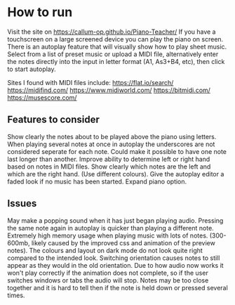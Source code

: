 # How to run
Visit the site on https://callum-op.github.io/Piano-Teacher/ 
If you have a touchscreen on a large screened device you can play the piano on screen.
There is an autoplay feature that will visually show how to play sheet music.
Select from a list of preset music or upload a MIDI file, alternatively enter the notes directly into the input in letter format (A1, As3+B4, etc), then click to start autoplay.

Sites I found with MIDI files include: 
https://flat.io/search/
https://midifind.com/
https://www.midiworld.com/
https://bitmidi.com/
https://musescore.com/

## Features to consider
Show clearly the notes about to be played above the piano using letters.
When playing several notes at once in autoplay the underscores are not considered seperate for each note. Could make it possible to have one note last longer than another.
Improve ability to determine left or right hand based on notes in MIDI files.
Show clearly which notes are the left and which are the right hand. (Use different colours).
Give the autoplay editor a faded look if no music has been started.
Expand piano option.

## Issues
May make a popping sound when it has just began playing audio.
Pressing the same note again in autoplay is quicker than playing a different note.
Extremely high memory usage when playing music with lots of notes. (300-600mb, likely caused by the improved css and animation of the preview notes).
The colours and layout on dark mode do not look quite right compared to the intended look.
Switching orientation causes notes to still appear as they would in the old orientation.
Due to how audio now works it won't play correctly if the animation does not complete, so if the user switches windows or tabs the audio will stop.
Notes may be too close together and it is hard to tell then if the note is held down or pressed several times.